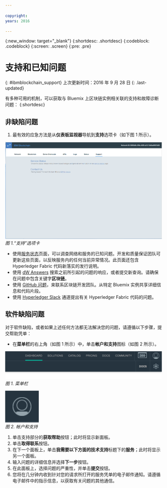 ```yaml
---

copyright:
years: 2016

---
```


{:new_window: target="_blank"}
{:shortdesc: .shortdesc}
{:codeblock: .codeblock}
{:screen: .screen}
{:pre: .pre}


# 支持和已知问题
{: #ibmblockchain_support}
上次更新时间：2016 年 9 月 28 日
{: .last-updated}

有多种可用的机制，可以获取与 Bluemix 上区块链实例相关联的支持和故障诊断问题：
{:shortdesc}

## 非缺陷问题

1. 最有效的应急方法是从**仪表板监视器**导航到**支持**选项卡（如下图 1 所示）。  

![](images/IBC_BMX_Monitor_Support.png "“支持”选项卡")
*图 1.“支持”选项卡*

* 使用[服务状态](https://bluemix-service-status.blockchain.ibm.com)页面，可以调查网络和服务的已知问题。开发和质量保证团队可更新这些页面，以反映服务内的任何当前异常情况。此页面还包含 Hyperledger Fabric 代码新落实的发行说明。
* 使用 [dW Answers](https://developer.ibm.com/answers/smartspace/blockchain/) 搜索之前所引起的问题的响应，或者提交新查询。请确保在问题中包含关键字**区块链**。
* 使用 [GitHub 问题](https://github.com/IBM-Blockchain/ibm-blockchain-issues/issues)，来联系区块链开发团队。从特定 Bluemix 实例共享详细信息和代码片段。  
* 使用 [Hyperledger Slack](https://hyperledgerproject.slack.com/messages/general/) 通道提出有关 Hyperledger Fabric 代码的问题。  


## 软件缺陷问题

对于软件缺陷，或者如果上述任何方法都无法解决您的问题，请遵循以下步骤，提交帮助凭单：

* 在**菜单栏**的右上角（如图 1 所示）中，单击**帐户和支持**图标（如图 2 所示）。

![](images/menubar.PNG "菜单栏")
*图 1. 菜单栏*

![](images/avatar.PNG "帐户和支持")  
*图 2. 帐户和支持*

1. 单击支持部分的**获取帮助**按钮；此时将显示新面板。
1. 单击**取得联系**按钮。
1. 在下一个面板上，单击**我需要以下方面的技术支持**标题下的**服务**；此时将显示另一个面板。
1. 输入问题的详细信息并选择**下一步**按钮。  
1. 在此面板上，选择问题的严重性，并单击**提交**按钮。
1. 您将在几分钟内收到针对您的请求所打开的服务凭单的电子邮件通知。请遵循电子邮件中的指示信息，以获取有关问题的其他通信。
